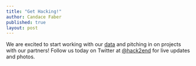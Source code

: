 ```yaml
---
title: "Get Hacking!"
author: Candace Faber
published: true
layout: post
---
```


We are excited to start working with our <a href="http://www.hacktoendhomelessness.com/data">data</a> and pitching in on projects with our partners! Follow us today on Twitter at <a href="http://www.twitter.com/hack2end">@hack2end</a> for live updates and photos. 

